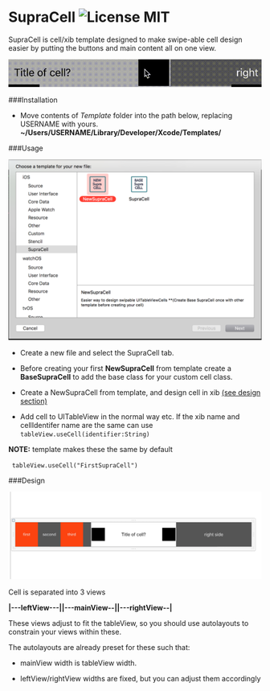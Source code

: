 # SupraCell ![License MIT](https://go-shields.herokuapp.com/license-MIT-blue.png)

SupraCell is cell/xib template designed to make swipe-able cell design easier by putting the buttons and main content all on one view.  



![demo_swipe](https://github.com/Nadohs/SupraCell/blob/master/Media/demo_1.gif)




###Installation
  * Move contents of *Template* folder into the path below, replacing USERNAME with yours.
**~/Users/USERNAME/Library/Developer/Xcode/Templates/**

###Usage


![template](https://github.com/Nadohs/SupraCell/blob/master/Media/template.png)


  * Create a new file and select the SupraCell tab.

  * Before creating your first **NewSupraCell** from template create a **BaseSupraCell** to add the base class for your custom cell class.

  * Create a NewSupraCell from template, and design cell in xib [(see design section)](#Design) 

  * Add cell to UITableView in the normal way etc.
If the xib name and cellIdentifer name are the same can use `tableView.useCell(identifier:String)`

**NOTE:** template makes these the same by default

` tableView.useCell("FirstSupraCell")`

###Design

![design](https://github.com/Nadohs/SupraCell/blob/master/Media/cell1.png)

Cell is separated into 3 views

**|---leftView---||---mainView--||---rightView--|**

These views adjust to fit the tableView, so you should use autolayouts to constrain your views within these.

The autolayouts are already preset for these such that:

  * mainView width is tableView width.

  * leftView/rightView widths are fixed, but you can adjust them accordingly



	
